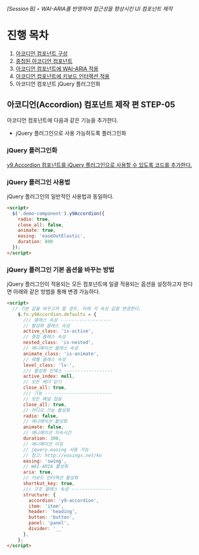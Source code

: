 ###### [Session B] ‣ WAI-ARIA를 반영하여 접근성을 향상시킨 UI 컴포넌트 제작

# 진행 목차

1. [아코디언 컴포넌트 구성](../STEP-1__basic/)
1. [중첩된 아코디언 컴포넌트](../STEP-2__nested/)
1. [아코디언 컴포넌트에 WAI-ARIA 적용](../STEP-3__wai-aria/)
1. [아코디언 컴포넌트에 키보드 인터랙션 적용](../STEP-4__keyboard/)
1. 아코디언 컴포넌트 jQuery 플러그인화

## **아코디언(Accordion) 컴포넌트** 제작 편 **STEP-05**

아코디언 컴포넌트에 다음과 같은 기능을 추가한다.

- jQuery 플러그인으로 사용 가능하도록 플러그인화

### jQuery 플러그인화

<a href="https://github.com/niawa/AOA/blob/master/2017/Session_B/practice/STEP-5__jquery-plugin/component/y9.Accordion@0.0.5.js#L721-L730" target="_blank">y9.Accordion 컴포넌트를 jQuery 플러그인으로 사용할 수 있도록 코드를 추가한다.</a>


### jQuery 플러그인 사용법

jQuery 플러그인의 일반적인 사용법과 동일하다.

```html
<script>
  $('.demo-component').y9Accordion({
    radio: true,
    close_all: false,
    animate: true,
    easing: 'easeOutElastic',
    duration: 800
  });
</script>
```

### jQuery 플러그인 기본 옵션을 바꾸는 방법

jQuery 플러그인이 적용되는 모든 컴포넌트에 일괄 적용되는 옵션을 설정하고자 한다면 아래와 같은 방법을 통해 변경 가능하다.

```html
<script>
  // 기본 값을 바꾸고자 할 경우, 아래 각 속성 값을 변경한다.
    $.fn.y9Accordion.defaults = {
      /// 클래스 속성 -------------------
      // 활성화 클래스 속성
      active_class: 'is-active',
      // 중첩 클래스 속성
      nested_class: 'is-nested',
      // 애니메이션 클래스 속성
      animate_class: 'is-animate',
      // 레벨 클래스 속성
      level_class: 'lv-',
      /// 활성화 인덱스 ------------------
      active_index: null,
      // 모든 헤더 닫기
      close_all: true,
      /// 기능 -------------------------
      // 모든 패널 접음
      close_all: true,
      // 라디오 기능 활성화
      radio: false,
      // 애니메이션 활성화
      animate: false,
      // 애니메이션 지속시간
      duration: 300,
      // 애니메이션 이징
      // jquery.easing 사용 가능
      // 참고: http://easings.net/ko
      easing: 'swing',
      // WAI-ARIA 활성화
      aria: true,
      // 키보드 인터랙션 활성화
      shortkut_key: true,
      /// 구조 클래스 속성 ---------------
      structure: {
        accordion: 'y9-accordion',
        item: 'item',
        header: 'heading',
        button: 'button',
        panel: 'panel',
        divider: '__'
      },
    };
</script>
```

